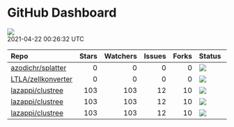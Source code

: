 GitHub Dashboard
================

![](https://github.com/lazappi/gh-dashboard/workflows/Render%20Status/badge.svg)  
2021-04-22 00:26:32 UTC

| Repo                                                        | Stars | Watchers | Issues | Forks | Status                                                                                                                                                  | Commit                                                                                                                                                             |
| :---------------------------------------------------------- | ----: | -------: | -----: | ----: | :------------------------------------------------------------------------------------------------------------------------------------------------------ | :----------------------------------------------------------------------------------------------------------------------------------------------------------------- |
| [azodichr/splatter](https://github.com/azodichr/splatter)   |     0 |        0 |      0 |     0 | [![](https://github.com/Oshlack/splatter/workflows/R-CMD-check-bioc/badge.svg)](https://github.com/Oshlack/splatter/actions/runs/696786686)             | <a href="https://github.com/azodichr/splatter/commit/b25606527dd0d40c132296881ffce0e31a8af7b4" title="Added conditional effect feature">b25606</a>                 |
| [LTLA/zellkonverter](https://github.com/LTLA/zellkonverter) |     0 |        0 |      0 |     0 | [![](https://github.com/theislab/zellkonverter/workflows/R-CMD-check-bioc/badge.svg)](https://github.com/theislab/zellkonverter/actions/runs/759797861) | <a href="https://github.com/LTLA/zellkonverter/commit/ec4785b375f288230fd4393f62eedb6c4ec9cb1f" title="Began adding an R-native reader for H5AD files.">ec4785</a> |
| [lazappi/clustree](https://github.com/lazappi/clustree)     |   103 |      103 |     12 |    10 | [![](https://github.com/lazappi/clustree/workflows/R-CMD-check/badge.svg)](https://github.com/lazappi/clustree/actions/runs/450958999)                  | <a href="https://github.com/lazappi/clustree/commit/df3f57713c44cf2254aa64f889c4b376cd01e7df" title="Update CI (#68)">df3f57</a>                                   |
| [lazappi/clustree](https://github.com/lazappi/clustree)     |   103 |      103 |     12 |    10 | [![](https://github.com/lazappi/clustree/workflows/pkgdown/badge.svg)](https://github.com/lazappi/clustree/actions/runs/450887969)                      | <a href="https://github.com/lazappi/clustree/commit/887e1d05ecf7dcf22b3beea3b513b8ed287cf47e" title="Run test coverage GHA on ci branch">887e1d</a>                |
| [lazappi/clustree](https://github.com/lazappi/clustree)     |   103 |      103 |     12 |    10 | [![](https://github.com/lazappi/clustree/workflows/test-coverage/badge.svg)](https://github.com/lazappi/clustree/actions/runs/450959002)                | <a href="https://github.com/lazappi/clustree/commit/df3f57713c44cf2254aa64f889c4b376cd01e7df" title="Update CI (#68)">df3f57</a>                                   |
